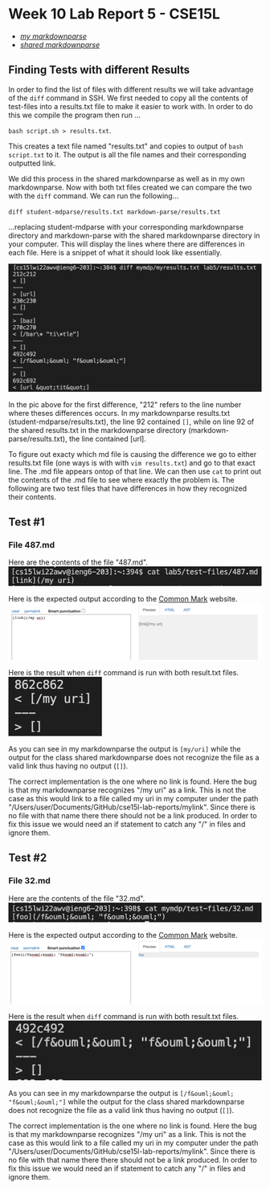 
# Week 10 Lab Report 5 - CSE15L

- *[my markdownparse](https://github.com/wgascarosas/markdown-parse)*
- *[shared markdownparse](https://github.com/ucsd-cse15l-w22/markdown-parse)*

## Finding Tests with different Results
In order to find the list of files with different results we will take advantage of the `diff` command in SSH. We first needed to copy all the contents of test-files into a results.txt file to make it easier to work with. In order to do this we compile the program then run ... 

`bash script.sh > results.txt`. 

This creates a text file named "results.txt" and copies to output of `bash script.txt` to it. The output is all the file names and their corresponding outputted link.

We did this process in the shared markdownparse as well as in my own markdownparse. Now with both txt files created we can compare the two with the `diff` command. We can run the following... 

`diff student-mdparse/results.txt markdown-parse/results.txt`

...replacing student-mdparse with your corresponding markdownparse directory and markdown-parse with the shared markdownparse directory in your computer. This will display the lines where there are differences in each file. Here is a snippet of what it should look like essentially. 

![image](lab5-pic1.png)

In the pic above for the first difference, "212" refers to the line number where theses differences occurs. In my markdownparse results.txt (student-mdparse/results.txt), the line 92 contained `[]`, while on line 92 of the shared results.txt in the markdownparse directory (markdown-parse/results.txt), the line contained [url]. 

To figure out exacty which md file is causing the difference we go to either results.txt file (one ways is with with `vim results.txt`) and go to that exact line. The .md file appears ontop of that line. We can then use `cat` to print out the contents of the .md file to see where exactly the problem is. The following are two test files that have differences in how they recognized their contents.

## Test #1
### File 487.md
Here are the contents of the file "487.md".
![image](lab5-pic2.png)

Here is the expected output according to the [Common Mark](https://spec.commonmark.org/dingus/) website.
![image](lab5-pic4.png)

Here is the result when `diff` command is run with both result.txt files.
![image](lab5-pic3.png)

As you can see in my markdownparse the output is `[my/uri]` while the output for the class shared markdownparse does not recognize the file as a valid link thus having no output (`[]`). 

The correct implementation is the one where no link is found. Here the bug is that my markdownparse recognizes "/my uri" as a link. This is not the case as this would link to a file called my uri in my computer under the path "/Users/user/Documents/GitHub/cse15l-lab-reports/mylink". Since there is no file with that name there there should not be a link produced. In order to fix this issue we would need an if statement to catch any "/" in files and ignore them.

## Test #2
### File 32.md
Here are the contents of the file "32.md".
![image](lab5-pic5.png)

Here is the expected output according to the [Common Mark](https://spec.commonmark.org/dingus/) website.
![image](lab5-pic6.png)

Here is the result when `diff` command is run with both result.txt files.
![image](lab5-pic7.png)

As you can see in my markdownparse the output is `[/f&ouml;&ouml; "f&ouml;&ouml;"]` while the output for the class shared markdownparse does not recognize the file as a valid link thus having no output (`[]`). 

The correct implementation is the one where no link is found. Here the bug is that my markdownparse recognizes "/my uri" as a link. This is not the case as this would link to a file called my uri in my computer under the path "/Users/user/Documents/GitHub/cse15l-lab-reports/mylink". Since there is no file with that name there there should not be a link produced. In order to fix this issue we would need an if statement to catch any "/" in files and ignore them.
